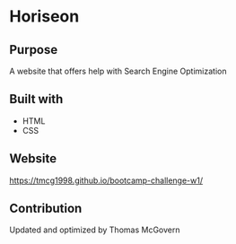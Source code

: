 # Horiseon 

## Purpose
A website that offers help with Search Engine Optimization

## Built with
* HTML
* CSS

## Website
https://tmcg1998.github.io/bootcamp-challenge-w1/

## Contribution
Updated and optimized by Thomas McGovern
